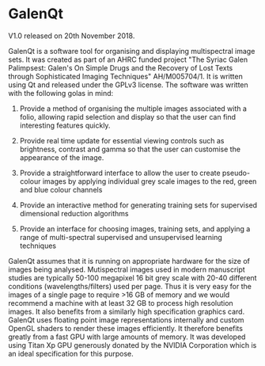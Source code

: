 # GalenQt

V1.0 released on 20th November 2018.

GalenQt is a software tool for organising and displaying multispectral image sets. It was created as part of an AHRC funded project "The Syriac Galen Palimpsest: Galen's On Simple Drugs and the Recovery of Lost Texts through Sophisticated Imaging Techniques" AH/M005704/1. It is written using Qt and released under the GPLv3 license. The software was written with the following golas in mind:

1. Provide a method of organising the multiple images associated with a folio, allowing rapid selection and display so that the user can find interesting features quickly.

2. Provide real time update for essential viewing controls such as brightness, contrast and gamma so that the user can customise the appearance of the image.

3. Provide a straightforward interface to allow the user to create pseudo-colour images by applying individual grey scale images to the red, green and blue colour channels

4. Provide an interactive method for generating training sets for supervised dimensional reduction algorithms

5. Provide an interface for choosing images, training sets, and applying a range of multi-spectral supervised and unsupervised learning techniques

GalenQt assumes that it is running on appropriate hardware for the size of images being analysed. Mutispectral images used in modern manuscript studies are typically 50-100 megapixel 16 bit grey scale with 20-40 different conditions (wavelengths/filters) used per page. Thus it is very easy for the images of a single page to require >16 GB of memory and we would recommend a machine with at least 32 GB to process high resolution images. It also benefits from a similarly high specification graphics card. GalenQt uses floating point image representations internally and custom OpenGL shaders to render these images efficiently. It therefore benefits greatly from a fast GPU with large amounts of memory. It was developed using Titan Xp GPU generously donated by the  NVIDIA Corporation which is an ideal specification for this purpose.

